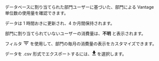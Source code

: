 データベースに割り当てられた部門ユーザーに基づいた、部門による Vantage 単位数の使用量を確認できます。

データは 1 時間おきに更新され、4 か月間保持されます。

部門に割り当てられていないユーザーの消費量は、**不明** と表示されます。

フィルタ ![FilterIcon.png](../Images/FilterIcon.png) を使用して、部門の毎月の消費量の表示をカスタマイズできます。

データを .csv 形式でエクスポートするには、![ConsumptionExport.png](../Images/ConsumptionExport.png) を選択します。
